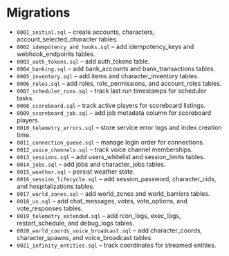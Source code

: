 # Migrations

- `0001_initial.sql` – create accounts, characters, account_selected_character tables.
- `0002_idempotency_and_hooks.sql` – add idempotency_keys and webhook_endpoints tables.
- `0003_auth_tokens.sql` – add auth_tokens table.
- `0004_banking.sql` – add bank_accounts and bank_transactions tables.
- `0005_inventory.sql` – add items and character_inventory tables.
- `0006_roles.sql` – add roles, role_permissions, and account_roles tables.
- `0007_scheduler_runs.sql` – track last run timestamps for scheduler tasks.
- `0008_scoreboard.sql` – track active players for scoreboard listings.
- `0009_scoreboard_job.sql` – add job metadata column for scoreboard players.
- `0010_telemetry_errors.sql` – store service error logs and index creation time.
- `0011_connection_queue.sql` – manage login order for connections.
- `0012_voice_channels.sql` – track voice channel memberships.
- `0013_sessions.sql` – add users_whitelist and session_limits tables.
- `0014_jobs.sql` – add jobs and character_jobs tables.
- `0015_weather.sql` – persist weather state.
- `0016_session_lifecycle.sql` – add session_password, character_cids, and hospitalizations tables.
- `0017_world_zones.sql` – add world_zones and world_barriers tables.
- `0018_ux.sql` – add chat_messages, votes, vote_options, and vote_responses tables.
- `0019_telemetry_extended.sql` – add rcon_logs, exec_logs, restart_schedule, and debug_logs tables.
- `0020_world_coords_voice_broadcast.sql` – add character_coords, character_spawns, and voice_broadcast tables.
- `0021_infinity_entities.sql` – track coordinates for streamed entities.